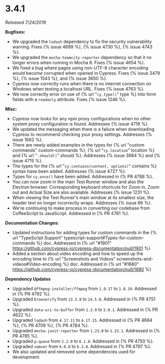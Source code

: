 # 3.4.1

*Released 7/24/2019*

**Bugfixes:**

- We upgraded the `lodash` dependency to fix the security vulnerability warning. Fixes {% issue 4699 %}, {% issue 4730 %}, {% issue 4743 %}.
- We upgraded the `mocha-teamcity-reporter` dependency so that it no longer errors when running in Mocha 6. Fixes {% issue 4654 %}.
- We fixed a bug where pages using non-UTF-8 character encoding would become corrupted when opened in Cypress. Fixes {% issue 3479 %}, {% issue 1543 %}, and {% issue 3650 %}.
- Cypress now correctly runs when there is no internet connection on Windows when testing a localhost URL. Fixes {% issue 4763 %}.
- We now correctly error on use of {% url "`cy.type()`" type %} into form fields with a `readonly` attribute. Fixes {% issue 1246 %}.

**Misc:**

- Cypress now looks for any npm proxy configurations when no other system proxy configuration is found. Addresses {% issue 4719 %}.
- We updated the messaging when there is a failure when downloading Cypress to recommend checking your proxy settings. Addresses {% issue 1662 %}.
- There are newly added examples in the types for {% url "custom commands" custom-commands %}, {% url "`cy.location`" location %} and {% url "`.should()`" should %}. Addresses {% issue 3684 %} and {% issue 4715 %}.
- The types for the {% url "`cy.contains(content, options)`" contains %} syntax have been added. Addresses {% issue 4727 %}.
- Types for `cy.once()` have been added. Addressed in {% PR 4788 %}.
- You can now zoom in the main Test Runner window and also the Electron browser. Corresponding keyboard shortcuts for Zoom in, Zoom out and Actual Size are also available. Addresses {% issue 1231 %}.
- When viewing the Test Runner's main window at its smallest size, the header text no longer incorrectly wraps. Addresses {% issue 86 %}.
- We're continuing to make process in converting our codebase from CoffeeScript to JavaScript. Addressed in {% PR 4781 %}.

**Documentation Changes:**

- Updated instructions for adding types for custom commands in the {% url "TypeScript Support" typescript-support#Types-for-custom-commands %} doc. Addressed in {% url "#1901" https://github.com/cypress-io/cypress-documentation/pull/1901 %}
- Added a section about video encoding and how to speed up the encoding time to {% url "Screenshots and Videos" screenshots-and-videos#Video-encoding %} doc. Addressed in {% url "#1880" https://github.com/cypress-io/cypress-documentation/pull/1880 %}

**Dependency Updates**

- Upgraded `@ffmpeg-installer/ffmpeg` from `1.0.17` to `1.0.19`. Addressed in {% PR 4792 %}.
- Upgraded `browserify` from `13.3.0` to `14.5.0`. Addressed in {% PR 4751 %}.
- Upgraded `data-uri-to-buffer` from `1.2.0` to `2.0.1`. Addressed in {% PR 4622 %}.
- Upgraded `lodash` from `4.17.11` to `4.17.15`. Addressed in {% PR 4684 %}, {% PR 4709 %}, {% PR 4784 %}.
- Upgraded `mocha-junit-reporter` from `1.23.0` to `1.23.1`. Addressed in {% PR 4785 %}.
- Upgraded `p-queue` from `1.2.0` to `6.1.0`. Addressed in {% PR 4750 %}.
- Upgraded `semver` from `6.0.0` to `6.3.0`. Addressed in {% PR 4797 %}.
- We also updated and removed some dependencies used for development.
